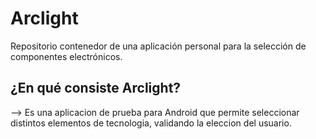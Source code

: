 # Arclight
Repositorio contenedor de una aplicación personal para la selección de componentes electrónicos.

## ¿En qué consiste Arclight?
--> Es una aplicacion de prueba para Android que permite seleccionar distintos elementos de tecnologia, validando la eleccion del usuario.
